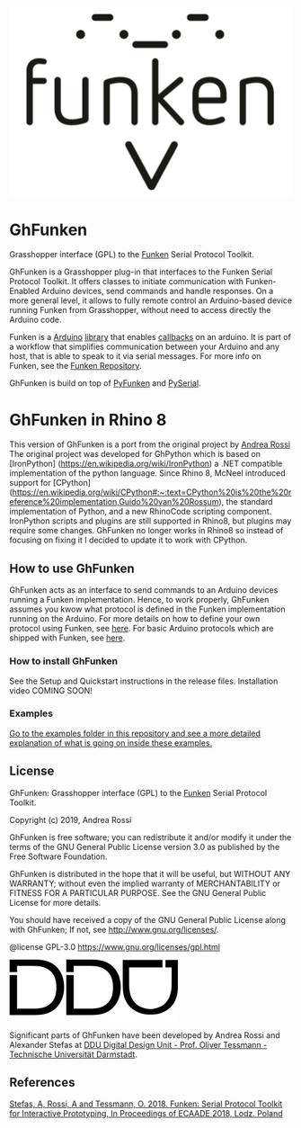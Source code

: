 ![Funken logo](https://github.com/ar0551/GhFunken/blob/master/graphics/funkenLogo.png)

# GhFunken
Grasshopper interface (GPL) to the [Funken](https://github.com/astefas/Funken) Serial Protocol Toolkit.

GhFunken is a Grasshopper plug-in that interfaces to the Funken Serial Protocol Toolkit. It offers classes to initiate communication with Funken-Enabled Arduino devices, send commands and handle responses. On a more general level, it allows to fully remote control an Arduino-based device running Funken from Grasshopper, without need to access directly the Arduino code.

Funken is a [Arduino](https://www.arduino.cc) [library](https://www.arduino.cc/en/Reference/Libraries) that enables [callbacks](https://en.wikipedia.org/wiki/Callback_(computer_programming)) on an arduino. It is part of a workflow that simplifies communication between your Arduino and any host, that is able to speak to it via serial messages.
For more info on Funken, see the [Funken Repository](https://github.com/astefas/Funken).

GhFunken is build on top of [PyFunken](https://github.com/ar0551/PyFunken) and [PySerial](https://github.com/pyserial/pyserial).

# GhFunken in Rhino 8
This version of GhFunken is a port from the original project by [Andrea Rossi](https://github.com/ar0551/PyFunken) The original project was developed for GhPython which is based on [IronPython] (https://en.wikipedia.org/wiki/IronPython) a .NET compatible implementation of the python language. Since Rhino 8, McNeel introduced support for [CPython] (https://en.wikipedia.org/wiki/CPython#:~:text=CPython%20is%20the%20reference%20implementation,Guido%20van%20Rossum), the standard implementation of Python, and a new RhinoCode scripting component. IronPython scripts and plugins are still supported in Rhino8, but plugins may require some changes. GhFunken no longer works in Rhino8 so instead of focusing on fixing it I decided to update it to work with CPython.

## How to use GhFunken
GhFunken acts as an interface to send commands to an Arduino devices running a Funken implementation. Hence, to work properly, GhFunken assumes you kwow what protocol is defined in the Funken implementation running on the Arduino. For more details on how to define your own protocol using Funken, see [here](https://github.com/astefas/Funken#how-to-use-funken). For basic Arduino protocols which are shipped with Funken, see [here](https://github.com/astefas/Funken/blob/master/README.md#quickstart).

### How to install GhFunken
See the Setup and Quickstart instructions in the release files. Installation video COMING SOON!

### Examples
[Go to the examples folder in this repository and see a more detailed explanation of what is going on inside these examples.](https://github.com/ar0551/GhFunken/tree/master/exampleFiles)


## License
GhFunken: Grasshopper interface (GPL) to the [Funken](https://github.com/astefas/Funken) Serial Protocol Toolkit.

Copyright (c) 2019, Andrea Rossi

GhFunken is free software; you can redistribute it and/or modify it under the terms of the GNU General Public License version 3.0 as published by the Free Software Foundation.

GhFunken is distributed in the hope that it will be useful, but WITHOUT ANY WARRANTY; without even the implied warranty of MERCHANTABILITY or FITNESS FOR A PARTICULAR PURPOSE. See the GNU General Public License for more details.

You should have received a copy of the GNU General Public License along with GhFunken; If not, see http://www.gnu.org/licenses/.

@license GPL-3.0 https://www.gnu.org/licenses/gpl.html


![DDU logo](https://github.com/ar0551/PyFunken/blob/master/materials/DDU-logo_BLACK_RGB.png)

Significant parts of GhFunken have been developed by Andrea Rossi and Alexander Stefas at [DDU Digital Design Unit - Prof. Oliver Tessmann - Technische Universität Darmstadt](http://www.dg.architektur.tu-darmstadt.de/dg/startseite_3/index.de.jsp).

## References
[Stefas, A, Rossi, A and Tessmann, O. 2018. Funken: Serial Protocol Toolkit for Interactive Prototyping, In Proceedings of ECAADE 2018, Lodz. Poland](http://papers.cumincad.org/data/works/att/ecaade2018_388.pdf)

